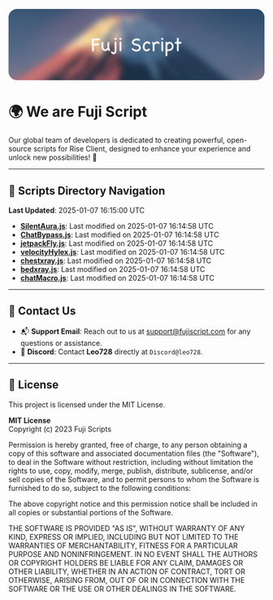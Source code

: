 ![Banner](.github/b.webp)

# 🌍 **We are Fuji Script**

Our global team of developers is dedicated to creating powerful, open-source scripts for Rise Client, designed to enhance your experience and unlock new possibilities! 🌟

---
<!-- SCRIPTS_NAVIGATION_START -->
## 📂 **Scripts Directory Navigation**

**Last Updated**: 2025-01-07 16:15:00 UTC

- **[SilentAura.js](scripts/SilentAura.js)**: Last modified on 2025-01-07 16:14:58 UTC
- **[ChatBypass.js](scripts/ChatBypass.js)**: Last modified on 2025-01-07 16:14:58 UTC
- **[jetpackFly.js](scripts/jetpackFly.js)**: Last modified on 2025-01-07 16:14:58 UTC
- **[velocityHylex.js](scripts/velocityHylex.js)**: Last modified on 2025-01-07 16:14:58 UTC
- **[chestxray.js](scripts/chestxray.js)**: Last modified on 2025-01-07 16:14:58 UTC
- **[bedxray.js](scripts/bedxray.js)**: Last modified on 2025-01-07 16:14:58 UTC
- **[chatMacro.js](scripts/chatMacro.js)**: Last modified on 2025-01-07 16:14:58 UTC

<!-- SCRIPTS_NAVIGATION_END -->

---

## 💬 **Contact Us**  
- 📬 **Support Email**: Reach out to us at [support@fujiscript.com](mailto:support@fujiscript.com) for any questions or assistance.  
- 💬 **Discord**: Contact **Leo728** directly at `Discord@leo728`.

---

## 📜 **License**

This project is licensed under the MIT License.  

**MIT License**  
Copyright (c) 2023 Fuji Scripts  

Permission is hereby granted, free of charge, to any person obtaining a copy of this software and associated documentation files (the "Software"), to deal in the Software without restriction, including without limitation the rights to use, copy, modify, merge, publish, distribute, sublicense, and/or sell copies of the Software, and to permit persons to whom the Software is furnished to do so, subject to the following conditions:  

The above copyright notice and this permission notice shall be included in all copies or substantial portions of the Software.  

THE SOFTWARE IS PROVIDED "AS IS", WITHOUT WARRANTY OF ANY KIND, EXPRESS OR IMPLIED, INCLUDING BUT NOT LIMITED TO THE WARRANTIES OF MERCHANTABILITY, FITNESS FOR A PARTICULAR PURPOSE AND NONINFRINGEMENT. IN NO EVENT SHALL THE AUTHORS OR COPYRIGHT HOLDERS BE LIABLE FOR ANY CLAIM, DAMAGES OR OTHER LIABILITY, WHETHER IN AN ACTION OF CONTRACT, TORT OR OTHERWISE, ARISING FROM, OUT OF OR IN CONNECTION WITH THE SOFTWARE OR THE USE OR OTHER DEALINGS IN THE SOFTWARE.  
